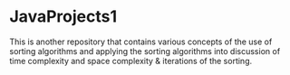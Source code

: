 # JavaProjects1 
This is another repository that contains various concepts of the use of sorting algorithms and applying the sorting algorithms into discussion 
of time complexity and space complexity & iterations of the sorting. 
